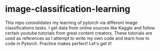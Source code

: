 # image-classification-learning
This repo consolidates my learning of pytorch via different image classifications tasks. I get data from online sources like Kaggle and follow certain youtube tutorials from great content creators.  These tutorials are used as references as I attempt to write my own code and learn how to code in Pytorch. Practice makes perfect! Let's get it! 
